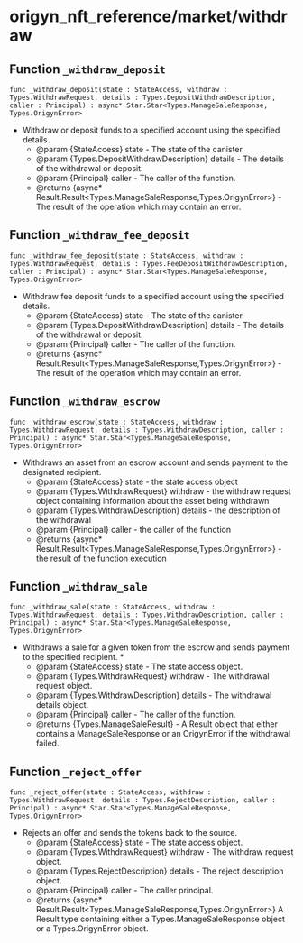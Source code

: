 # origyn_nft_reference/market/withdraw

## Function `_withdraw_deposit`
``` motoko no-repl
func _withdraw_deposit(state : StateAccess, withdraw : Types.WithdrawRequest, details : Types.DepositWithdrawDescription, caller : Principal) : async* Star.Star<Types.ManageSaleResponse, Types.OrigynError>
```

* Withdraw or deposit funds to a specified account using the specified details.
    * @param {StateAccess} state - The state of the canister.
    * @param {Types.DepositWithdrawDescription} details - The details of the withdrawal or deposit.
    * @param {Principal} caller - The caller of the function.
    * @returns {async* Result.Result<Types.ManageSaleResponse,Types.OrigynError>} - The result of the operation which may contain an error.

## Function `_withdraw_fee_deposit`
``` motoko no-repl
func _withdraw_fee_deposit(state : StateAccess, withdraw : Types.WithdrawRequest, details : Types.FeeDepositWithdrawDescription, caller : Principal) : async* Star.Star<Types.ManageSaleResponse, Types.OrigynError>
```

* Withdraw fee deposit funds to a specified account using the specified details.
    * @param {StateAccess} state - The state of the canister.
    * @param {Types.DepositWithdrawDescription} details - The details of the withdrawal or deposit.
    * @param {Principal} caller - The caller of the function.
    * @returns {async* Result.Result<Types.ManageSaleResponse,Types.OrigynError>} - The result of the operation which may contain an error.

## Function `_withdraw_escrow`
``` motoko no-repl
func _withdraw_escrow(state : StateAccess, withdraw : Types.WithdrawRequest, details : Types.WithdrawDescription, caller : Principal) : async* Star.Star<Types.ManageSaleResponse, Types.OrigynError>
```

* Withdraws an asset from an escrow account and sends payment to the designated recipient.
    * @param {StateAccess} state - the state access object
    * @param {Types.WithdrawRequest} withdraw - the withdraw request object containing information about the asset being withdrawn
    * @param {Types.WithdrawDescription} details - the description of the withdrawal
    * @param {Principal} caller - the caller of the function
    * @returns {async* Result.Result<Types.ManageSaleResponse,Types.OrigynError>} - the result of the function execution

## Function `_withdraw_sale`
``` motoko no-repl
func _withdraw_sale(state : StateAccess, withdraw : Types.WithdrawRequest, details : Types.WithdrawDescription, caller : Principal) : async* Star.Star<Types.ManageSaleResponse, Types.OrigynError>
```

* Withdraws a sale for a given token from the escrow and sends payment to the specified recipient.
    *
    * @param {StateAccess} state - The state access object.
    * @param {Types.WithdrawRequest} withdraw - The withdrawal request object.
    * @param {Types.WithdrawDescription} details - The withdrawal details object.
    * @param {Principal} caller - The caller of the function.
    * @returns {Types.ManageSaleResult} - A Result object that either contains a ManageSaleResponse or an OrigynError if the withdrawal failed.

## Function `_reject_offer`
``` motoko no-repl
func _reject_offer(state : StateAccess, withdraw : Types.WithdrawRequest, details : Types.RejectDescription, caller : Principal) : async* Star.Star<Types.ManageSaleResponse, Types.OrigynError>
```

* Rejects an offer and sends the tokens back to the source.
    * @param {StateAccess} state - The state access object.
    * @param {Types.WithdrawRequest} withdraw - The withdraw request object.
    * @param {Types.RejectDescription} details - The reject description object.
    * @param {Principal} caller - The caller principal.
    * @returns {async* Result.Result<Types.ManageSaleResponse,Types.OrigynError>} A Result type containing either a Types.ManageSaleResponse object or a Types.OrigynError object.
